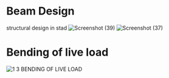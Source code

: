# Beam Design 
structural design in stad
![Screenshot (39)](https://github.com/jerinjacob565/structural-design/assets/82531317/23db17c0-e08b-4d68-93da-a526d26c1bf7)
![Screenshot (37)](https://github.com/jerinjacob565/structural-design/assets/82531317/fb9fcf0d-57be-49c6-94fc-d4e6f482eb52)
# Bending of live load
![1 3 BENDING OF LIVE LOAD](https://github.com/jerinjacob565/structural-design/assets/82531317/73590e86-f8aa-4388-87b7-20ad31a5e91e)
